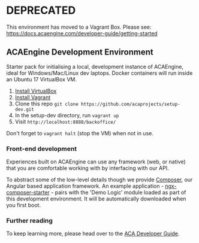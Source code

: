 # DEPRECATED
This environment has moved to a Vagrant Box. Please see: https://docs.acaengine.com/developer-guide/getting-started

## ACAEngine Development Environment

Starter pack for initialising a local, development instance of ACAEngine, ideal for Windows/Mac/Linux dev laptops. Docker containers will run inside an Ubuntu 17 VirtualBox VM.

1. [Install VirtualBox](https://www.virtualbox.org/wiki/Downloads)
1. [Install Vagrant](https://www.vagrantup.com/docs/installation/)
1. Clone this repo `git clone https://github.com/acaprojects/setup-dev.git`
1. In the setup-dev directory, run `vagrant up`
1. Visit `http://localhost:8888/backoffice/`

Don't forget to `vagrant halt` (stop the VM) when not in use.


### Front-end development

Experiences built on ACAEngine can use any framework (web, or native) that you are comfortable working with by interfacing with our API.

To abstract some of the low-level details though we provide [Composer](https://github.com/acaprojects/ngx-composer), our Angular based application framework. An example application - [ngx-composer-starter](https://github.com/acaprojects/ngx-composer-starter) - pairs with the 'Demo Logic' module loaded as part of this development environment. It will be automatically downloaded when you first boot.


### Further reading

To keep learning more, please head over to the [ACA Developer Guide](https://developer.acaprojects.com/).
